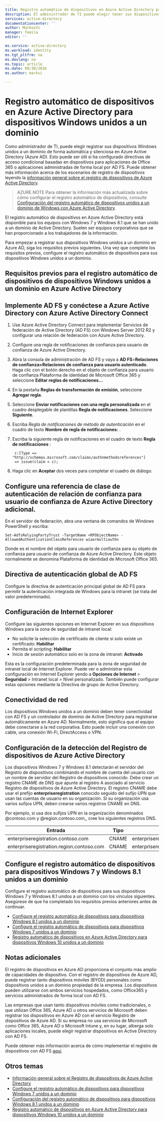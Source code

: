 ```yaml
---
title: Registro automático de dispositivos en Azure Active Directory para dispositivos Windows unidos a un dominio | Microsoft Docs
description: El administrador de TI puede elegir tener sus dispositivos Windows unidos a un dominio para registrarse de forma automática y silenciosa en Azure Active Directory (Azure AD).
services: active-directory
documentationcenter: ''
author: MarkusVi
manager: femila
editor: ''

ms.service: active-directory
ms.workload: identity
ms.tgt_pltfrm: na
ms.devlang: na
ms.topic: article
ms.date: 09/30/2016
ms.author: markvi

---
```

# <a name="automatic-device-registration-with-azure-active-directory-for-windows-domainjoined-devices"></a>Registro automático de dispositivos en Azure Active Directory para dispositivos Windows unidos a un dominio
Como administrador de TI, puede elegir registrar sus dispositivos Windows unidos a un dominio de forma automática y silenciosa en Azure Active Directory (Azure AD). Esto puede ser útil si ha configurado directivas de acceso condicional basadas en dispositivos para aplicaciones de Office 365 o aplicaciones administradas de forma local por AD FS. Puede obtener más información acerca de los escenarios de registro de dispositivos leyendo la [información general sobre el registro de dispositivos de Azure Active Directory](active-directory-conditional-access-device-registration-overview.md).

> AZURE.NOTE Para obtener la información más actualizada sobre cómo configurar el registro automático de dispositivos, consulte [Configuración del registro automático de dispositivos unidos a un dominio de Windows con Azure Active Directory](active-directory-conditional-access-automatic-device-registration-setup.md).
> 
> 

El registro automático de dispositivos en Azure Active Directory está disponible para los equipos con Windows 7 y Windows 8.1 que se han unido a un dominio de Active Directory. Suelen ser equipos corporativos  que se han proporcionado a los trabajadores de la información.

Para empezar a registrar sus dispositivos Windows unidos a un dominio en Azure AD, siga los requisitos previos siguientes. Una vez que complete los requisitos previos, configure el registro automático de dispositivos para sus dispositivos Windows unidos a un dominio.

## <a name="prerequisites-for-automatic-device-registration-of-domain-joined-windows-devices-with-azure-active-directory"></a>Requisitos previos para el registro automático de dispositivos de dispositivos Windows unidos a un dominio en Azure Active Directory
## <a name="deploy-ad-fs-and-connect-to-azure-active-directory-using-azure-active-directory-connect"></a>Implemente AD FS y conéctese a Azure Active Directory con Azure Active Directory Connect
1. Use Azure Active Directory Connect para implementar Servicios de federación de Active Directory (AD FS) con Windows Server 2012 R2 y configurar una relación de federación con Azure Active Directory.
2. Configure una regla de notificaciones de confianza para usuario de confianza de Azure Active Directory.
3. Abra la consola de administración de AD FS y vaya a **AD FS**>**Relaciones de confianza>Relaciones de confianza para usuario autenticado**. Haga clic con el botón derecho en el objeto de confianza para usuario de confianza Plataforma de identidad de Microsoft Office 365 y seleccione **Editar reglas de notificaciones…**
4. En la pestaña **Reglas de transformación de emisión**, seleccione **Agregar regla**.
5. Seleccione **Enviar notificaciones con una regla personalizada** en el cuadro desplegable de plantillas **Regla de notificaciones**. Seleccione **Siguiente**.
6. Escriba *Regla de notificaciones de método de autenticación* en el cuadro de texto **Nombre de regla de notificaciones:** .
7. Escriba la siguiente regla de notificaciones en el cuadro de texto **Regla de notificaciones** :
   
        c:[Type == "http://schemas.microsoft.com/claims/authnmethodsreferences"]
        => issue(claim = c);
8. Haga clic en **Aceptar** dos veces para completar el cuadro de diálogo.

## <a name="configure-an-additional-azure-active-directory-relying-party-trust-authentication-class-reference"></a>Configure una referencia de clase de autenticación de relación de confianza para usuario de confianza de Azure Active Directory adicional.
En el servidor de federación, abra una ventana de comandos de Windows PowerShell y escriba:

  `Set-AdfsRelyingPartyTrust -TargetName <RPObjectName> -AllowedAuthenticationClassReferences wiaormultiauthn`

Donde <RPObjectName> es el nombre del objeto para usuario de confianza para su objeto de confianza para usuario de confianza de Azure Active Directory. Este objeto normalmente se denomina Plataforma de identidad de Microsoft Office 365.

## <a name="ad-fs-global-authentication-policy"></a>Directiva de autenticación global de AD FS
Configure la directiva de autenticación principal global de AD FS para permitir la autenticación integrada de Windows para la intranet (se trata del valor predeterminado).

## <a name="internet-explorer-configuration"></a>Configuración de Internet Explorer
Configure las siguientes opciones en Internet Explorer en sus dispositivos Windows para la zona de seguridad de intranet local:

* No solicite la selección de certificado de cliente si solo existe un certificado: **Habilitar**
* Permita el scripting: **Habilitar**
* Inicio de sesión automático solo en la zona de intranet: **Activado**

Esta es la configuración predeterminada para la zona de seguridad de intranet local de Internet Explorer. Puede ver o administrar esta configuración en Internet Explorer yendo a **Opciones de Internet** > **Seguridad** > Intranet local > Nivel personalizado. También puede configurar estas opciones mediante la Directiva de grupo de Active Directory.

## <a name="network-connectivity"></a>Conectividad de red
Los dispositivos Windows unidos a un dominio deben tener conectividad con AD FS y un controlador de dominio de Active Directory para registrarse automáticamente en Azure AD. Normalmente, esto significa que el equipo debe conectarse a la red corporativa. Esto puede incluir una conexión con cable, una conexión Wi-Fi, DirectAccess o VPN.

## <a name="configure-azure-active-directory-device-registration-discovery"></a>Configuración de la detección del Registro de dispositivos de Azure Active Directory
Los dispositivos Windows 7 y Windows 8.1 detectarán el servidor del Registro de dispositivos combinando el nombre de cuenta del usuario con un nombre de servidor del Registro de dispositivos conocido. Debe crear un registro CNAME de DNS que apunte al registro A asociado al servicio Registro de dispositivos de Azure Active Directory. El registro CNAME debe usar el prefijo **enterpriseregistration** conocido seguido del sufijo UPN que usan las cuentas de usuario en su organización. Si su organización usa varios sufijos UPN, deben crearse varios registros CNAME en DNS.

Por ejemplo, si usa dos sufijos UPN en la organización denominados @contoso.com y @region.contoso.com,, cree los siguientes registros DNS.

| Entrada | Tipo | Dirección |
| --- | --- | --- |
| enterpriseregistration.contoso.com |CNAME |enterpriseregistration.windows.net |
| enterpriseregistration.region.contoso.com |CNAME |enterpriseregistration.windows.net |

## <a name="configure-automatic-device-registration-for-windows-7-and-windows-81-domain-joined-devices"></a>Configure el registro automático de dispositivos para dispositivos Windows 7 y Windows 8.1 unidos a un dominio
Configure el registro automático de dispositivos para sus dispositivos Windows 7 y Windows 8.1 unidos a un dominio con los vínculos siguientes. Asegúrese de que ha completado los requisitos previos anteriores antes de continuar.

* [Configure el registro automático de dispositivos para dispositivos Windows 8.1 unidos a un dominio](active-directory-conditional-access-automatic-device-registration-windows-8-1.md)
* [Configure el registro automático de dispositivos para dispositivos Windows 7 unidos a un dominio](active-directory-conditional-access-automatic-device-registration-windows7.md)
* [Registro automático de dispositivos en Azure Active Directory para dispositivos Windows 10 unidos a un dominio](active-directory-azureadjoin-devices-group-policy.md)

## <a name="additional-notes"></a>Notas adicionales
El registro de dispositivos en Azure AD proporciona el conjunto más amplio de capacidades de dispositivo. Con el registro de dispositivos de Azure AD, puede registrar tanto dispositivos móviles (BYOD) personales como dispositivos unidos a un dominio propiedad de la empresa. Los dispositivos pueden utilizarse con ambos servicios hospedados, como Office365 y servicios administrados de forma local con AD FS.

Las empresas que usan tanto dispositivos móviles como tradicionales, o que utilizan Office 365, Azure AD u otros servicios de Microsoft deben registrar los dispositivos en Azure AD con el servicio Registro de dispositivos de Azure AD. Si su empresa no usa servicios de Microsoft como Office 365, Azure AD o Microsoft Intune y, en su lugar, alberga solo aplicaciones locales, puede elegir registrar dispositivos en Active Directory con AD FS.

Puede obtener más información acerca de cómo implementar el registro de dispositivos con AD FS [aquí](https://technet.microsoft.com/library/dn486831.aspx).

## <a name="additional-topics"></a>Otros temas
* [Información general sobre el Registro de dispositivos de Azure Active Directory](active-directory-conditional-access-device-registration-overview.md)
* [Configure el registro automático de dispositivos para dispositivos Windows 7 unidos a un dominio](active-directory-conditional-access-automatic-device-registration-windows7.md)
* [Configuración del registro automático de dispositivos para dispositivos Windows 8.1 unidos a un dominio](active-directory-conditional-access-automatic-device-registration-windows-8-1.md)
* [Registro automático de dispositivos en Azure Active Directory para dispositivos Windows 10 unidos a un dominio](active-directory-azureadjoin-devices-group-policy.md)

<!--HONumber=Oct16_HO2-->


